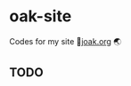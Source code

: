 oak-site
===============

Codes for my site :deciduous_tree:[joak.org](http://joak.org) :earth_asia:

## TODO